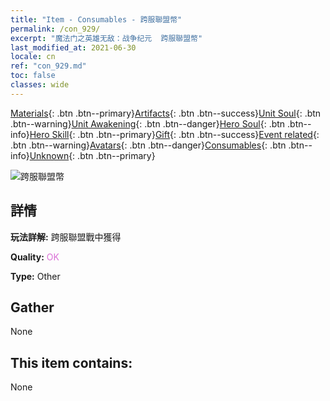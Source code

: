 ```yaml
---
title: "Item - Consumables - 跨服聯盟幣"
permalink: /con_929/
excerpt: "魔法门之英雄无敌：战争纪元  跨服聯盟幣"
last_modified_at: 2021-06-30
locale: cn
ref: "con_929.md"
toc: false
classes: wide
---
```

 [Materials](/ItemsCN/){: .btn .btn--primary}[Artifacts](/ItemsCN/Artifacts/){: .btn .btn--success}[Unit Soul](/ItemsCN/UnitSoul/){: .btn .btn--warning}[Unit Awakening](/ItemsCN/UnitAwakening/){: .btn .btn--danger}[Hero Soul](/ItemsCN/HeroSoul/){: .btn .btn--info}[Hero Skill](/ItemsCN/HeroSkill/){: .btn .btn--primary}[Gift](/ItemsCN/Gift/){: .btn .btn--success}[Event related](/ItemsCN/Events/){: .btn .btn--warning}[Avatars](/ItemsCN/Avatars/){: .btn .btn--danger}[Consumables](/ItemsCN/Consumables/){: .btn .btn--info}[Unknown](/ItemsCN/Unknown/){: .btn .btn--primary}

 ![跨服聯盟幣](/images/t/i_40017.png)

## 詳情
 **玩法詳解:** 跨服聯盟戰中獲得

 **Quality:** <span style="color: #DA70D6">OK</span>

 **Type:** Other

## Gather

  None

## This item contains:

  None

